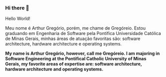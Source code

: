 ### Hi there 👋

Hello World!

Meu nome é Arthur Gregório, porém, me chame de Gregóreio. Estou graduando em Engenharia de Software pela Pontifica Universidade Católica de Minas Gerais, minhas áreas de atuação favoritas são: software architecture, hardware architecture e operating systems.

__My name is Arthur Gregório, however, call me Gregóreio. I am majoring in Software Engineering at the Pontifical Catholic University of Minas Gerais, my favorite areas of expertise are: software architecture, hardware architecture and operating systems.__

